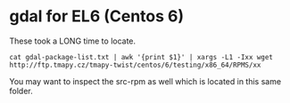 # gdal for EL6 (Centos 6)

These took a LONG time to locate.

```
cat gdal-package-list.txt | awk '{print $1}' | xargs -L1 -Ixx wget http://ftp.tmapy.cz/tmapy-twist/centos/6/testing/x86_64/RPMS/xx
```

You may want to inspect the src-rpm as well which is located in this same folder.


